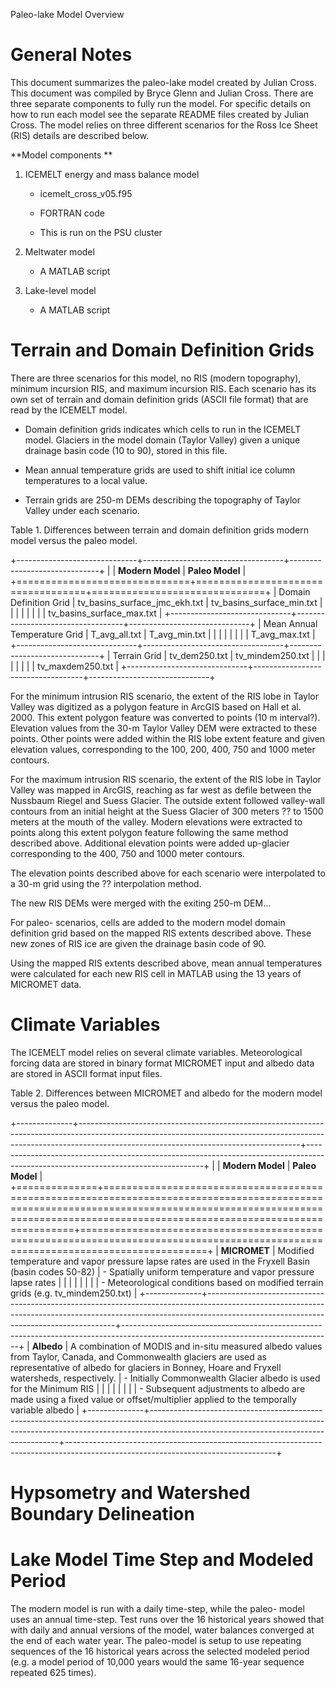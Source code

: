 Paleo-lake Model Overview

General Notes 
==============

This document summarizes the paleo-lake model created by Julian Cross. This document was compiled by Bryce Glenn and Julian Cross. There are three separate components to fully run the model. For specific details on how to run each model see the separate README files created by Julian Cross. The model relies on three different scenarios for the Ross Ice Sheet (RIS) details are described below.

**Model components **

1.  ICEMELT energy and mass balance model

    -   icemelt\_cross\_v05.f95

    -   FORTRAN code

    -   This is run on the PSU cluster

2.  Meltwater model

    -   A MATLAB script

3.  Lake-level model

    -   A MATLAB script

Terrain and Domain Definition Grids
===================================

There are three scenarios for this model, no RIS (modern topography), minimum incursion RIS, and maximum incursion RIS. Each scenario has its own set of terrain and domain definition grids (ASCII file format) that are read by the ICEMELT model.

-   Domain definition grids indicates which cells to run in the ICEMELT model. Glaciers in the model domain (Taylor Valley) given a unique drainage basin code (10 to 90), stored in this file.

-   Mean annual temperature grids are used to shift initial ice column temperatures to a local value.

-   Terrain grids are 250-m DEMs describing the topography of Taylor Valley under each scenario.

Table 1. Differences between terrain and domain definition grids modern model versus the paleo model.

+------------------------------+-----------------------------------+------------------------------+
|                              | **Modern Model**                  | **Paleo Model**              |
+==============================+===================================+==============================+
| Domain Definition Grid       | tv\_basins\_surface\_jmc\_ekh.txt | tv\_basins\_surface\_min.txt |
|                              |                                   |                              |
|                              |                                   | tv\_basins\_surface\_max.txt |
+------------------------------+-----------------------------------+------------------------------+
| Mean Annual Temperature Grid | T\_avg\_all.txt                   | T\_avg\_min.txt              |
|                              |                                   |                              |
|                              |                                   | T\_avg\_max.txt              |
+------------------------------+-----------------------------------+------------------------------+
| Terrain Grid                 | tv\_dem250.txt                    | tv\_mindem250.txt            |
|                              |                                   |                              |
|                              |                                   | tv\_maxdem250.txt            |
+------------------------------+-----------------------------------+------------------------------+

For the minimum intrusion RIS scenario, the extent of the RIS lobe in Taylor Valley was digitized as a polygon feature in ArcGIS based on Hall et al. 2000. This extent polygon feature was converted to points (10 m interval?). Elevation values from the 30-m Taylor Valley DEM were extracted to these points. Other points were added within the RIS lobe extent feature and given elevation values, corresponding to the 100, 200, 400, 750 and 1000 meter contours.

For the maximum intrusion RIS scenario, the extent of the RIS lobe in Taylor Valley was mapped in ArcGIS, reaching as far west as defile between the Nussbaum Riegel and Suess Glacier. The outside extent followed valley-wall contours from an initial height at the Suess Glacier of 300 meters ?? to 1500 meters at the mouth of the valley. Modern elevations were extracted to points along this extent polygon feature following the same method described above. Additional elevation points were added up-glacier corresponding to the 400, 750 and 1000 meter contours.

The elevation points described above for each scenario were interpolated to a 30-m grid using the ?? interpolation method.

The new RIS DEMs were merged with the exiting 250-m DEM...

For paleo- scenarios, cells are added to the modern model domain definition grid based on the mapped RIS extents described above. These new zones of RIS ice are given the drainage basin code of 90.

Using the mapped RIS extents described above, mean annual temperatures were calculated for each new RIS cell in MATLAB using the 13 years of MICROMET data.

Climate Variables 
==================

The ICEMELT model relies on several climate variables. Meteorological forcing data are stored in binary format MICROMET input and albedo data are stored in ASCII format input files.

Table 2. Differences between MICROMET and albedo for the modern model versus the paleo model.

+--------------+-------------------------------------------------------------------------------------------------------------------------------------------------------------------------------------------------------------------+----------------------------------------------------------------------------------------------------------------------------------+
|              | **Modern Model**                                                                                                                                                                                                  | **Paleo Model**                                                                                                                  |
+==============+===================================================================================================================================================================================================================+==================================================================================================================================+
| **MICROMET** | Modified temperature and vapor pressure lapse rates are used in the Fryxell Basin (basin codes 50-82)                                                                                                             | -   Spatially uniform temperature and vapor pressure lapse rates                                                                 |
|              |                                                                                                                                                                                                                   |                                                                                                                                  |
|              |                                                                                                                                                                                                                   | -   Meteorological conditions based on modified terrain grids (e.g. tv\_mindem250.txt)                                           |
+--------------+-------------------------------------------------------------------------------------------------------------------------------------------------------------------------------------------------------------------+----------------------------------------------------------------------------------------------------------------------------------+
| **Albedo**   | A combination of MODIS and in-situ measured albedo values from Taylor, Canada, and Commonwealth glaciers are used as representative of albedo for glaciers in Bonney, Hoare and Fryxell watersheds, respectively. | -   Initially Commonwealth Glacier albedo is used for the Minimum RIS                                                            |
|              |                                                                                                                                                                                                                   |                                                                                                                                  |
|              |                                                                                                                                                                                                                   | -   Subsequent adjustments to albedo are made using a fixed value or offset/multiplier applied to the temporally variable albedo |
+--------------+-------------------------------------------------------------------------------------------------------------------------------------------------------------------------------------------------------------------+----------------------------------------------------------------------------------------------------------------------------------+

Hypsometry and Watershed Boundary Delineation
=============================================

Lake Model Time Step and Modeled Period
=======================================

The modern model is run with a daily time-step, while the paleo- model uses an annual time-step. Test runs over the 16 historical years showed that with daily and annual versions of the model, water balances converged at the end of each water year. The paleo-model is setup to use repeating sequences of the 16 historical years across the selected modeled period (e.g. a model period of 10,000 years would the same 16-year sequence repeated 625 times).

